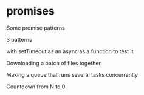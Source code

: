 # promises
Some promise patterns

3 patterns 

with setTimeout as an async as a function to test it

Downloading a batch of files together

Making a queue that runs several tasks concurrently 

Countdown from N to 0
